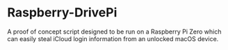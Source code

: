 # Raspberry-DrivePi
A proof of concept script designed to be run on a Raspberry Pi Zero which can easily steal iCloud login information from an unlocked macOS device.
